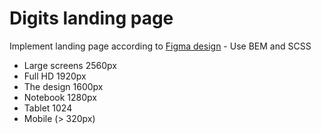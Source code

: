 # Digits landing page
Implement landing page according to [Figma design](https://www.figma.com/file/yM9iS3NKeGOII5Bl7LOooG/Digits-Demo-%26-Preview-(Copy)?node-id=0%3A1) - Use BEM and SCSS
- Large screens 2560px
- Full HD 1920px
- The design 1600px
- Notebook 1280px
- Tablet 1024
- Mobile (> 320px)

